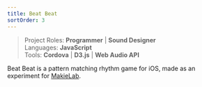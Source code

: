```yaml
---
title: Beat Beat
sortOrder: 3
---
```


> Project Roles: **Programmer** | **Sound Designer**\
> Languages: **JavaScript**\
> Tools: **Cordova** | **D3.js** | **Web Audio API**

Beat Beat is a pattern matching rhythm game for iOS, made as an experiment for
[MakieLab](https://mymakie.com/).
